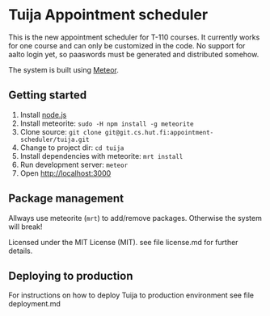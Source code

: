 # Tuija Appointment scheduler

This is the new appointment scheduler for T-110 courses. It currently works for one course and can only be customized in the code. No support for aalto login yet, so paaswords must be generated and distributed somehow.

The system is built using [Meteor][meteor].

## Getting started ##

1. Install [node.js][nodejs]
2. Install meteorite: `sudo -H npm install -g meteorite`
3. Clone source: `git clone git@git.cs.hut.fi:appointment-scheduler/tuija.git`
4. Change to project dir: `cd tuija`
5. Install dependencies with meteorite: `mrt install`
6. Run development server: `meteor`
7. Open [http://localhost:3000](http://localhost:3000)

## Package management ##

Allways use meteorite (`mrt`) to add/remove packages. Otherwise the system will break!

Licensed under the MIT License (MIT). see file license.md for further details.

## Deploying to production ##

For instructions on how to deploy Tuija to production environment see file deployment.md

[meteor]: http://www.meteor.com
[nodejs]: http://nodejs.org
